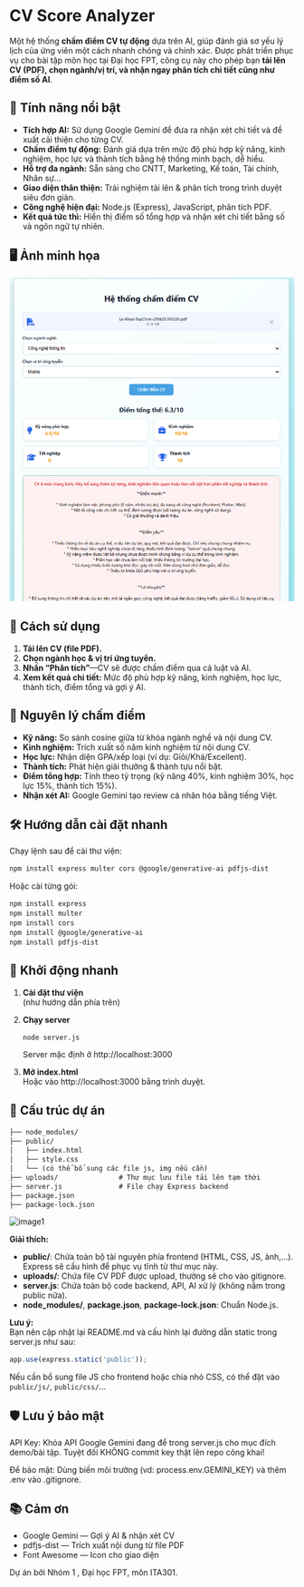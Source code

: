 # CV Score Analyzer

Một hệ thống **chấm điểm CV tự động** dựa trên AI, giúp đánh giá sơ yếu lý lịch của ứng viên một cách nhanh chóng và chính xác. Được phát triển phục vụ cho bài tập môn học tại Đại học FPT, công cụ này cho phép bạn **tải lên CV (PDF), chọn ngành/vị trí, và nhận ngay phân tích chi tiết cũng như điểm số AI**.

## 🌟 Tính năng nổi bật

- **Tích hợp AI:** Sử dụng Google Gemini để đưa ra nhận xét chi tiết và đề xuất cải thiện cho từng CV.
- **Chấm điểm tự động:** Đánh giá dựa trên mức độ phù hợp kỹ năng, kinh nghiệm, học lực và thành tích bằng hệ thống minh bạch, dễ hiểu.
- **Hỗ trợ đa ngành:** Sẵn sàng cho CNTT, Marketing, Kế toán, Tài chính, Nhân sự...
- **Giao diện thân thiện:** Trải nghiệm tải lên & phân tích trong trình duyệt siêu đơn giản.
- **Công nghệ hiện đại:** Node.js (Express), JavaScript, phân tích PDF.
- **Kết quả tức thì:** Hiển thị điểm số tổng hợp và nhận xét chi tiết bằng số và ngôn ngữ tự nhiên.

## 🖥️ Ảnh minh họa

![Demo Screenshot](demo-screenshot.png) <!-- Thay bằng ảnh demo của bạn! -->

## 🔧 Cách sử dụng

1. **Tải lên CV (file PDF).**
2. **Chọn ngành học & vị trí ứng tuyển.**
3. **Nhấn “Phân tích”**—CV sẽ được chấm điểm qua cả luật và AI.
4. **Xem kết quả chi tiết:** Mức độ phù hợp kỹ năng, kinh nghiệm, học lực, thành tích, điểm tổng và gợi ý AI.

## 🤖 Nguyên lý chấm điểm

- **Kỹ năng:** So sánh cosine giữa từ khóa ngành nghề và nội dung CV.
- **Kinh nghiệm:** Trích xuất số năm kinh nghiệm từ nội dung CV.
- **Học lực:** Nhận diện GPA/xếp loại (ví dụ: Giỏi/Khá/Excellent).
- **Thành tích:** Phát hiện giải thưởng & thành tựu nổi bật.
- **Điểm tổng hợp:** Tính theo tỷ trọng (kỹ năng 40%, kinh nghiệm 30%, học lực 15%, thành tích 15%).
- **Nhận xét AI:** Google Gemini tạo review cá nhân hóa bằng tiếng Việt.

## 🛠️ Hướng dẫn cài đặt nhanh

Chạy lệnh sau để cài thư viện:
```bash
npm install express multer cors @google/generative-ai pdfjs-dist
```
Hoặc cài từng gói:
```bash
npm install express
npm install multer
npm install cors
npm install @google/generative-ai
npm install pdfjs-dist
```

## 🚀 Khởi động nhanh

1. **Cài đặt thư viện**  
   (như hướng dẫn phía trên)

2. **Chạy server**
   ```bash
   node server.js
   ```
   Server mặc định ở http://localhost:3000

3. **Mở index.html**  
   Hoặc vào http://localhost:3000 bằng trình duyệt.

## 📁 Cấu trúc dự án

```
├── node_modules/
├── public/
│   ├── index.html
│   ├── style.css
│   └── (có thể bổ sung các file js, img nếu cần)
├── uploads/               # Thư mục lưu file tải lên tạm thời
├── server.js              # File chạy Express backend
├── package.json
├── package-lock.json
```
![image1](image1)

**Giải thích:**
- **public/**: Chứa toàn bộ tài nguyên phía frontend (HTML, CSS, JS, ảnh,...). Express sẽ cấu hình để phục vụ tĩnh từ thư mục này.
- **uploads/**: Chứa file CV PDF được upload, thường sẽ cho vào gitignore.
- **server.js**: Chứa toàn bộ code backend, API, AI xử lý (không nằm trong public nữa).
- **node_modules/**, **package.json**, **package-lock.json**: Chuẩn Node.js.

**Lưu ý:**  
Bạn nên cập nhật lại README.md và cấu hình lại đường dẫn static trong server.js như sau:
```js
app.use(express.static('public'));
```

Nếu cần bổ sung file JS cho frontend hoặc chia nhỏ CSS, có thể đặt vào `public/js/`, `public/css/`...

## 🛡️ Lưu ý bảo mật

API Key: Khóa API Google Gemini đang để trong server.js cho mục đích demo/bài tập. Tuyệt đối KHÔNG commit key thật lên repo công khai!

Để bảo mật: Dùng biến môi trường (vd: process.env.GEMINI_KEY) và thêm .env vào .gitignore.

## 📚 Cảm ơn

- Google Gemini — Gợi ý AI & nhận xét CV
- pdfjs-dist — Trích xuất nội dung từ file PDF
- Font Awesome — Icon cho giao diện

Dự án bởi Nhóm 1 , Đại học FPT, môn ITA301.
